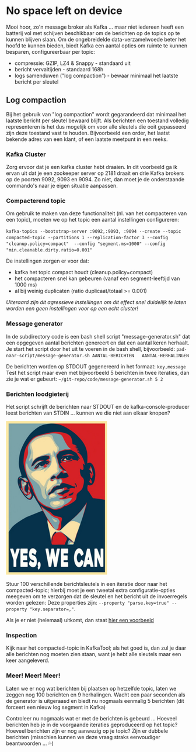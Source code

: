 # No space left on device
Mooi hoor, zo'n message broker als Kafka ... maar niet iedereen heeft een batterij vol met schijven beschikbaar om de berichten op de topics op te kunnen blijven slaan. Om de ongebreidelde data-verzamelwoede beter het hoofd te kunnen bieden, biedt Kafka een aantal opties om ruimte te kunnen besparen, configureerbaar per topic:
- compressie: GZIP, LZ4 & Snappy - standaard uit
- bericht vervaltijden - standaard 168h
- logs samenduwen ("log compaction") - bewaar minimaal het laatste bericht per sleutel


## Log compaction
Bij het gebruik van "log compaction" wordt gegarandeerd dat minimaal het laatste bericht per sleutel bewaard blijft. Als berichten een toestand volledig representeren is het dus mogelijk om voor alle sleutels die ooit gepasseerd zijn deze toestand vast te houden.
Bijvoorbeeld een order, het laatst bekende adres van een klant, of een laatste meetpunt in een reeks.

### Kafka Cluster
Zorg ervoor dat je een kafka cluster hebt draaien. In dit voorbeeld ga ik ervan uit dat je een zookeeper server op 2181 draait en drie Kafka brokers op de poorten 9092, 9093 en 9094. Zo niet, dan moet je de onderstaande commando's naar je eigen situatie aanpassen.


### Compacterend topic
Om gebruik te maken van deze functionaliteit (nl. van het compacteren van een topic), moeten we op het topic een aantal instellingen configureren:

`kafka-topics --bootstrap-server :9092,:9093, :9094 --create --topic compacted-topic --partitions 1 --replication-factor 3 --config "cleanup.policy=compact"  --config "segment.ms=1000" --config "min.cleanable.dirty.ratio=0.001"`


De instellingen zorgen er voor dat:
- kafka het topic compact houdt (cleanup.policy=compact)
- het compacteren snel kan gebeuren (vanaf een segment-leeftijd van 1000 ms)
- al bij weinig duplicaten (ratio duplicaat/totaal >= 0.001)

_Uiteraard zijn dit agressieve instellingen om dit effect snel duidelijk te laten worden een geen instellingen voor op een echt cluster!_

### Message generator
In de subdirectory code is een bash shell script "message-generator.sh" dat een opgegeven aantal berichten genereert en dat een aantal keren herhaalt.
Je start het script door het uit te voeren in de bash shell, bijvoorbeeld:
`pad-naar-script/message-generator.sh AANTAL-BERICHTEN   AANTAL-HERHALINGEN`

De berichten worden op STDOUT gegenereerd in het formaat:
`key,message`
Test het script maar even met bijvoorbeeld 5 berichten in twee iteraties, dan zie je wat er gebeurt:
`~/git-repo/code/message-generator.sh 5 2`

### Berichten loodgieterij
Het script schrijft de berichten naar STDOUT en de kafka-console-producer leest berichten van STDIN ... kunnen we die niet aan elkaar knopen?

![Yes we can!](../assets/yes-we-can.png)

Stuur 100 verschillende berichtsleutels in een iteratie door naar het compacted-topic; hierbij moet je een tweetal extra configuratie-opties meegeven om te verzorgen dat de sleutel en het bericht uit de invoerregels worden gelezen:
Deze properties zijn:
`--property "parse.key=true" --property "key.separator=,"`.

Als je er niet (helemaal) uitkomt, dan staat [hier een voorbeeld](code/pipe-generator-to-producer.md)

### Inspection
Kijk naar het compacted-topic in KafkaTool; als het goed is, dan zul je daar alle berichten nog moeten zien staan, want je hebt alle sleutels maar een keer aangeleverd.

### Meer! Meer! Meer!
Laten we er nog wat berichten bij plaatsen op hetzelfde topic, laten we zeggen nog 100 berichten en 9 herhalingen.
Wacht een paar seconden als de generator is uitgeraasd en biedt nu nogmaals eenmalig 5 berichten (dit forceert een nieuw log segment in Kafka)

Controleer nu nogmaals wat er met de berichten is gebeurd ... Hoeveel berichten heb je in de voorgaande iteraties geproduceerd op het topic? Hoeveel berichten zijn er nog aanwezig op je topic? Zijn er dubbele berichten (misschien kunnen we deze vraag straks eenvoudiger beantwoorden ... :sweat_drops:)
